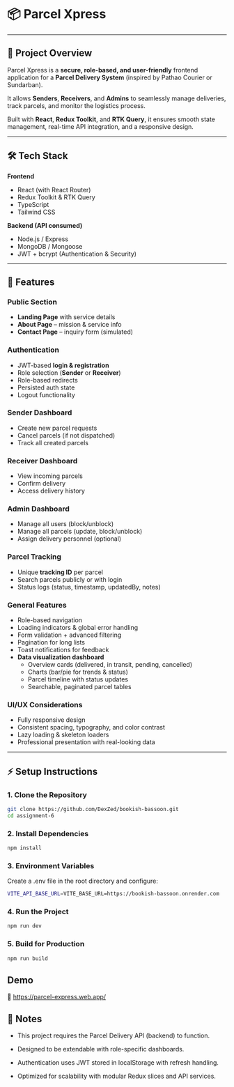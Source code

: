 
# 📦 Parcel Xpress

---

## 🚀 Project Overview

Parcel Xpress is a **secure, role-based, and user-friendly** frontend application for a **Parcel Delivery System** (inspired by Pathao Courier or Sundarban).  

It allows **Senders**, **Receivers**, and **Admins** to seamlessly manage deliveries, track parcels, and monitor the logistics process.  

Built with **React**, **Redux Toolkit**, and **RTK Query**, it ensures smooth state management, real-time API integration, and a responsive design.

---

## 🛠 Tech Stack

**Frontend**
- React (with React Router)
- Redux Toolkit & RTK Query
- TypeScript
- Tailwind CSS

**Backend (API consumed)**
- Node.js / Express
- MongoDB / Mongoose
- JWT + bcrypt (Authentication & Security)

---
## 📌 Features

### Public Section
- **Landing Page** with service details  
- **About Page** – mission & service info  
- **Contact Page** – inquiry form (simulated)  

### Authentication
- JWT-based **login & registration**  
- Role selection (**Sender** or **Receiver**)  
- Role-based redirects  
- Persisted auth state  
- Logout functionality  

### Sender Dashboard
- Create new parcel requests  
- Cancel parcels (if not dispatched)  
- Track all created parcels  

### Receiver Dashboard
- View incoming parcels  
- Confirm delivery  
- Access delivery history  

### Admin Dashboard
- Manage all users (block/unblock)  
- Manage all parcels (update, block/unblock)  
- Assign delivery personnel (optional)  

### Parcel Tracking
- Unique **tracking ID** per parcel  
- Search parcels publicly or with login  
- Status logs (status, timestamp, updatedBy, notes)  

### General Features
- Role-based navigation  
- Loading indicators & global error handling  
- Form validation + advanced filtering  
- Pagination for long lists  
- Toast notifications for feedback  
- **Data visualization dashboard**  
  - Overview cards (delivered, in transit, pending, cancelled)  
  - Charts (bar/pie for trends & status)  
  - Parcel timeline with status updates  
  - Searchable, paginated parcel tables  

### UI/UX Considerations
- Fully responsive design  
- Consistent spacing, typography, and color contrast  
- Lazy loading & skeleton loaders  
- Professional presentation with real-looking data  

---
## ⚡ Setup Instructions

### 1. Clone the Repository
```bash
git clone https://github.com/DexZed/bookish-bassoon.git
cd assignment-6
```
### 2. Install Dependencies
```bash
npm install

```
### 3. Environment Variables
Create a .env file in the root directory and configure:
```bash
VITE_API_BASE_URL=VITE_BASE_URL=https://bookish-bassoon.onrender.com

```
### 4. Run the Project

```bash
npm run dev

```
### 5. Build for Production

```bash
npm run build

```
## Demo

🔗 https://parcel-express.web.app/


## 📒 Notes

- This project requires the Parcel Delivery API (backend) to function.

- Designed to be extendable with role-specific dashboards.

- Authentication uses JWT stored in localStorage with refresh handling.

- Optimized for scalability with modular Redux slices and API services.

